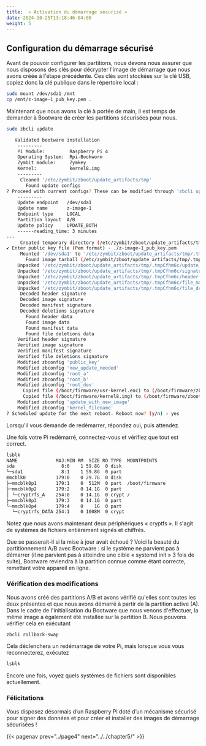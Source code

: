 ```yaml
---
title:  « Activation du démarrage sécurisé »
date: 2024-10-25T13:18:46-04:00
weight: 5
---
```


## Configuration du démarrage sécurisé

Avant de pouvoir configurer les partitions, nous devons nous assurer que nous disposons des clés pour décrypter l'image de démarrage que nous avons créée à l'étape précédente. Ces clés sont stockées sur la clé USB, copiez donc la clé publique dans le répertoire local :

```bash
sudo mount /dev/sda1 /mnt
cp /mnt/z-image-1_pub_key.pem .
```

Maintenant que nous avons la clé à portée de main, il est temps de demander à Bootware de créer les partitions sécurisées pour nous.

```bash
sudo zbcli update
```
```bash
   Validated bootware installation
	---------
	Pi Module:         Raspberry Pi 4
	Operating System:  Rpi-Bookworm
	Zymbit module:     Zymkey
	Kernel:            kernel8.img
	---------
     Cleaned '/etc/zymbit/zboot/update_artifacts/tmp'
       Found update configs
? Proceed with current configs? These can be modified through 'zbcli update-config'
	---------
 	Update endpoint   /dev/sda1
 	Update name       z-image-1
 	Endpoint type     LOCAL
 	Partition layout  A/B
 	Update policy     UPDATE_BOTH
 	------reading_time: 3 minutes
---
     Created temporary directory (/etc/zymbit/zboot/update_artifacts/tmp/.tmpCfhm6c)
✔ Enter public key file (Pem format) · ./z-image-1_pub_key.pem
     Mounted '/dev/sda1' to '/etc/zymbit/zboot/update_artifacts/tmp/.tmpyKYgR3'
       Found image tarball (/etc/zymbit/zboot/update_artifacts/tmp/.tmpyKYgR3/z-image-1.zi)
    Unpacked '/etc/zymbit/zboot/update_artifacts/tmp/.tmpCfhm6c/update_artifact.tar'
    Unpacked '/etc/zymbit/zboot/update_artifacts/tmp/.tmpCfhm6c/signatures'
    Unpacked '/etc/zymbit/zboot/update_artifacts/tmp/.tmpCfhm6c/header.txt'
    Unpacked '/etc/zymbit/zboot/update_artifacts/tmp/.tmpCfhm6c/file_manifest'
    Unpacked '/etc/zymbit/zboot/update_artifacts/tmp/.tmpCfhm6c/file_deletions'
     Decoded header signature
     Decoded image signature
     Decoded manifest signature
     Decoded deletions signature
       Found header data
       Found image data
       Found manifest data
       Found file deletions data
    Verified header signature
    Verified image signature
    Verified manifest signature
    Verified file deletions signature
    Modified zbconfig 'public_key'
    Modified zbconfig 'new_update_needed'
    Modified zbconfig 'root_a'
    Modified zbconfig 'root_b'
    Modified zbconfig 'root_dev'
      Copied file (/boot/firmware/usr-kernel.enc) to (/boot/firmware/zboot_bkup/usr-kernel-A.enc)
      Copied file (/boot/firmware/kernel8.img) to (/boot/firmware/zboot_bkup/kernel8.img)
    Modified zbconfig 'update_with_new_image'
    Modified zbconfig 'kernel_filename'
? Scheduled update for the next reboot. Reboot now? (y/n) › yes
```

Lorsqu'il vous demande de redémarrer, répondez oui, puis attendez.

Une fois votre Pi redémarré, connectez-vous et vérifiez que tout est correct.

```bash
lsblk
NAME              MAJ:MIN RM  SIZE RO TYPE  MOUNTPOINTS
sda                 8:0    1 59.8G  0 disk
└─sda1              8:1    1 59.8G  0 part
mmcblk0           179:0    0 29.7G  0 disk
├─mmcblk0p1       179:1    0  512M  0 part  /boot/firmware
├─mmcblk0p2       179:2    0 14.1G  0 part
│ └─cryptrfs_A    254:0    0 14.1G  0 crypt /
├─mmcblk0p3       179:3    0 14.1G  0 part
└─mmcblk0p4       179:4    0    1G  0 part
  └─cryptrfs_DATA 254:1    0 1008M  0 crypt
```

Notez que nous avons maintenant deux périphériques « cryptfs ». Il s'agit de systèmes de fichiers entièrement signés et chiffrés.

Que se passerait-il si la mise à jour avait échoué ? Voici la beauté du partitionnement A/B avec Bootware : si le système ne parvient pas à démarrer (il ne parvient pas à atteindre une cible « systemd init » 3 fois de suite), Bootware reviendra à la partition connue comme étant correcte, remettant votre appareil en ligne.

### Vérification des modifications

Nous avons créé des partitions A/B et avons vérifié qu'elles sont toutes les deux présentes et que nous avons démarré à partir de la partition active (A). Dans le cadre de l'initialisation du Bootware que nous venons d'effectuer, la même image a également été installée sur la partition B. Nous pouvons vérifier cela en exécutant

```bash
zbcli rollback-swap
```

Cela déclenchera un redémarrage de votre Pi, mais lorsque vous vous reconnecterez, exécutez

```bash
lsblk
```

Encore une fois, voyez quels systèmes de fichiers sont disponibles actuellement.


### Félicitations

Vous disposez désormais d’un Raspberry Pi doté d’un mécanisme sécurisé pour signer des données et pour créer et installer des images de démarrage sécurisées !

{{< pagenav prev="../page4" next="../../chapter5/" >}}
